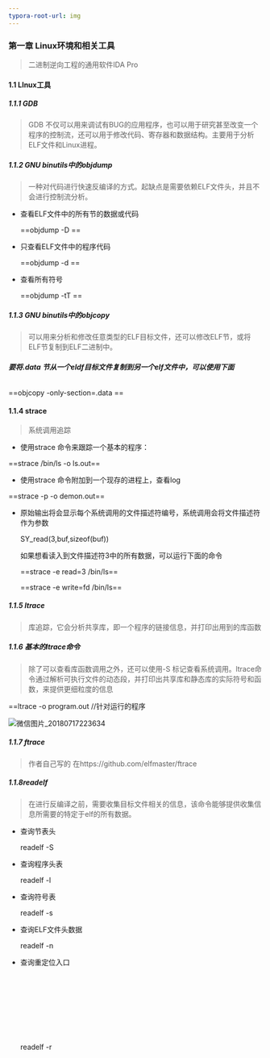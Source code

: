 ```yaml
---
typora-root-url: img
---
```


### 第一章 Linux环境和相关工具

> 二进制逆向工程的通用软件IDA Pro

#### 1.1 LInux工具

##### 1.1.1 GDB
> GDB 不仅可以用来调试有BUG的应用程序，也可以用于研究甚至改变一个程序的控制流，还可以用于修改代码、寄存器和数据结构。主要用于分析ELF文件和Linux进程。

##### 1.1.2 GNU binutils中的objdump

> 一种对代码进行快速反编译的方式。起缺点是需要依赖ELF文件头，并且不会进行控制流分析。

- 查看ELF文件中的所有节的数据或代码

  ==objdump -D  <elf file>==

- 只查看ELF文件中的程序代码

  ==objdump -d  <elf file>==

- 查看所有符号

  ==objdump -tT <elf file>==

##### 1.1.3 GNU binutils中的objcopy

> 可以用来分析和修改任意类型的ELF目标文件，还可以修改ELF节，或将ELF节复制到ELF二进制中。

###### **要将.data 节从一个eldf目标文件复制到另一个elf文件中，可以使用下面**

==objcopy -only-section=.data <infile> <outfile>==

#### 1.1.4 strace

> 系统调用追踪

- 使用strace 命令来跟踪一个基本的程序：

 ==strace  /bin/ls -o ls.out==

- 使用strace 命令附加到一个现存的进程上，查看log

 ==strace -p <pid> -o demon.out==  

- 原始输出将会显示每个系统调用的文件描述符编号，系统调用会将文件描述符作为参数

  SY_read(3,buf,sizeof(buf))

  如果想看读入到文件描述符3中的所有数据，可以运行下面的命令

  ==strace -e read=3 /bin/ls==

  ==strace -e write=fd /bin/ls==

##### 1.1.5 ltrace

> 库追踪，它会分析共享库，即一个程序的链接信息，并打印出用到的库函数

##### 1.1.6 基本的ltrace命令
> 除了可以查看库函数调用之外，还可以使用-S 标记查看系统调用。ltrace命令通过解析可执行文件的动态段，并打印出共享库和静态库的实际符号和函数，来提供更细粒度的信息

   ==ltrace <program> -o program.out  //针对运行的程序

![微信图片_20180717223634](E:\mybook\binery\img\微信图片_20180717223634.png)

##### 1.1.7 ftrace

> 作者自己写的 在https://github.com/elfmaster/ftrace

##### 1.1.8readelf

> 在进行反编译之前，需要收集目标文件相关的信息，该命令能够提供收集信息所需要的特定于elf的所有数据。

- 查询节表头

  readelf -S <object>

- 查询程序头表

  readelf -l <object>

- 查询符号表

  readelf -s <object>

- 查询ELF文件头数据

  readelf -n <object>

- 查询重定位入口

  readelf -r <object>

- 查询动态段

  readelf -d <object>



##### 1.1.9 ERESI-ELF反编译系统的接口

> (http://www.eresi-project.org) 中含有许多linux二进制工具                                                                                                                                                                                                                                                                                                                                                                                                                                                                                                                                                                                                                                                                                                                                                                                                                                                                                                                                                                                                                                                                                                                                                                                                                                                                                                                                                                                                                                                                                                                                                                                                                                                                                                                                                                                                                                                                                                                                                                                                                                                                                                                                                                                                                                                                                                                                                                                                                                                                                                                                                                                                                                                                                                                                                                                                                                                                                                                                                                                                                                                                                                                                                                                                                                                                                                                                                                                                                                                                                                                                                                                                                                                                                                                                                                                                                                                                                                                                                                                                                                                                                                                                                                                                                                                                                                                                                                                                                                                                                                                                                                                                                                                                                                                                                                                                                                                                                                                                                                                                                                                                                                                                                                                                                                                                                                                                                                                                                                                                                                                                                                                                                                                                                                                                                                                                                                                                                                                                                                                                                                                                                                                                                                                                                                                                                                                                                                                                                                                                                                                                                                                                                                                                                                                                                                                                                                                                                                                                                                                                                                                                                                                                                                                                                                                                                                                                                                                                                                                                                                                                                                                                                                                                                                                                                                                                                                                                                                                                                                                                                                                                                                                                                                                                                                                                                                                                                                                                                                                                                                                                                                                                                                                                                                                                                                                                                                                                                                                                                                                                                                                                                                                                                                                                                                                                                                                                                                                                                                                                                                                                                                                                                                                                                                                                                                                                                                                                                                                                                                                                                                                                                                                                                                                                                                                                                                                                                                                                                                                                                                                                                                                                                                                                                                                                                                                                                                                                                                                                                                                                                                                                                                                                                                                                                                                                                                                                                                                                                                                                                                                                                                                                                                                                                                                                                                                                                                                                                                                                                                                                                                                                                                                                                                                                                                                                                                                                                                                                                                                                                                                                                                                                                                                                                                                                                                                                                                                                                                                                                                                                                                                

#### 1.2 有用的设备和文件

> /proc入口对于黑客是很有用的

##### 1.2.1 /proc/<pid>/maps

> 这个文件保存了一个进程镜像的布局，通过展现每个内存映射来实现，展现的内容包括可执行文件，共享库、栈、堆和VDSO等。

![微信图片_20180717223653](/微信图片_20180717223653.png)

![微信图片_20180717223718](/微信图片_20180717223718.png)

#### 1.2.2 /proc/kcore

> 内核的动态核心文件
>
> GDB可以使用/proc/kcore来对内核进行调试和分析。

##### 1.2.3 /boot/System.map

> 包含了整个内核的所有符号

![微信图片_20180717223750](/微信图片_20180717223750.png)

##### 1.2.4 /proc/kallsyms

> 和System.map类似，其可以动态更新，如果动态安装内核模块，符号会自动添加到/proc/kallsyms中

##### 1.2.5 /proc/iomem

> 与/proc/<pid>/maps类似，不过他是跟系统内存相关的。例如想知道内核的text段所映射的物理内存位置，可以搜索kernel字符串，然后可以查看code/text段 、data段和bss段的相关内容

![微信图片_20180717223550](/微信图片_20180717223550.png)

##### 1.2.6 ECFS

> (extened core file snapshot) 扩展核心文件快照 是一项特殊的核心转储技术，专门为进程镜像的高级取证分析所设计。

#### 1.3 链接器相关环境指针

> 动态加载器/链接器以及链接的概念，在程序链接、执行的过程中都是避不开的基本组成部分。需要特别理解：链接、重定向、动态加载的过程

##### 1.3.1 LD_PRELOAD环境变量

> 可以设置成一个指定库的路径，动态链接时候可以比其他的库有更高的优先级。这就允许预加载苦衷的函数和符号能够覆盖掉后续链接的库中的函数和符号。这在本质上就允许你通过重定向共享库函数来进行运行时修复。

##### 1.3.2 LD_SHOW_AUXV环境变量

> 这个环境变量可以通知程序加载器来展示程序运行时的辅助向量。辅助向量是放在程序栈上的信息。例如：想要获取进程镜像VDSO页的内存地址（也可以通过maps文件获取），就需要查询AT_SYSINFO

![微信图片_20180717225605](/微信图片_20180717225605.png)



##### 1.3.3 链接器脚本

> 链接器脚本是由链接器解释的，把程序划分为相应的节、内存和符号。默认链接器脚本可以使用
>
> ==ld -verbose==   查看 版本和具体内容

![微信图片_20180717230233](/微信图片_20180717230233.png)



gcc  可以通过 -T 标志来指定链接脚本

### 第二章 二进制格式

> 将会涉及到 ELF文件类型、程序头、节头、符号、重定位、动态链接、编码ELF解析器

#### 2.1 ELF文件类型

一个ELF文件可以标记为以下几种类型之一

- ET_NONE:未知类型。
- ET_REL:重定位文件。ELF类型标记为relocatable 意味着该文件被标记为了一段可重定位的代码，有时也称目标文件。可重定位目标文件通常是还未被链接到可执行程序中的一段位置独立的代码（也就是解析阶段的文件）。在编译完代码之后通常可以看到一个.o格式的文件，这种文件包含了创建可执行文件所需要的代码和数据。
- ET_EXEC:可执行文件。ELF类型为executable，表明这个文件标记为可执行文件。这种类型的文件也称为程序，是一个进程开始执行的入口。
- ET_DYN：共享目录文件。ELF类型为dynamic，意味着该文件被标记为了一个动态的可链接的目标文件，也称为 共享库。这种共享库会在程序运行时被转载并链接到程序的进程镜像中。
- ET_CORE:核心文件。在程序崩溃或者进程传递了一个SIGSEGV信号（分段违规，一般是内存违规访问导致的）时，会在核心文件中记录整个进程的镜像信息。可以使用GDB读取这类文件来辅助调试并查找程序崩溃的原因。

使用readelf  -h 命令查看ELF文件，可以看到原始的ELF文件头。ELF文件头从文件的0偏移量开始，是 除了文件头之后剩余部分文件的一个映射。

```c
 typedef struct {
               unsigned char e_ident[EI_NIDENT];
               uint16_t      e_type;
               uint16_t      e_machine;
               uint32_t      e_version;
               ElfN_Addr     e_entry;
               ElfN_Off      e_phoff;
               ElfN_Off      e_shoff;
               uint32_t      e_flags;
               uint16_t      e_ehsize;
               uint16_t      e_phentsize;
               uint16_t      e_phnum;
               uint16_t      e_shentsize;
               uint16_t      e_shnum;
               uint16_t      e_shstrndx;
           } ElfN_Ehdr;

```

#### 2.2 ELF 程序头

> 段是在内核转载是被解析的，描述了磁盘上可执行文件的内存布局以及如何映射到内存中。可以通过引用原始ELF头中名为==e_phoff==程序头偏移量来得到程序头表。
>
> 接下来介绍5中常见的elf程序头类型



> 首先看下 Elf32_Phdr/Elf64_Phdr结构体

```c
		typedef struct {
               uint32_t   p_type;
               Elf32_Off  p_offset;
               Elf32_Addr p_vaddr;
               Elf32_Addr p_paddr;
               uint32_t   p_filesz;
               uint32_t   p_memsz;
               uint32_t   p_flags;
               uint32_t   p_align;
           } Elf32_Phdr;

           typedef struct {
               uint32_t   p_type;
               uint32_t   p_flags;
               Elf64_Off  p_offset;
               Elf64_Addr p_vaddr;
               Elf64_Addr p_paddr;
               uint64_t   p_filesz;
               uint64_t   p_memsz;
               uint64_t   p_align;
           } Elf64_Phdr;

```



##### 2.2.1 PT_LOAD

> 一个可执行文件至少有一个PT_LOAD类型的段。这类程序头描述的是可装载的段，也就是，这种类型的段将被装载或者映射到内存中。

> 一个需要动态链接的ELF可执行文件通常包含了以下两个可装载的段（类型为PT_LOAD）:
>
> - 存放程序代码的text段
> - 存放全局变量的动态链接信息的data段

### 第三章 Linux进程追踪
### 第四章 ELF病毒技术-Linux/UNIX病毒
### 第五章 Linux 二进制保护
### 第六章 Linux下的ELF二进制取证分析
### 第七章 进程内存取证分析
### 第八章 ECFS --扩展核心文件快照技术
### 第九章 Linux/proc/kcore分析

### 

### 

